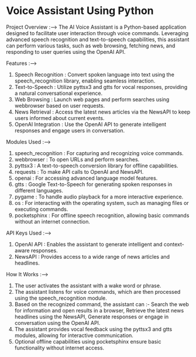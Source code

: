 # Voice Assistant Using Python

Project Overview :-->
The AI Voice Assistant is a Python-based application designed to facilitate user interaction through voice commands. Leveraging advanced speech recognition and text-to-speech capabilities, this assistant can perform various tasks, such as web browsing, fetching news, and responding to user queries using the OpenAI API.

Features :-->
1. Speech Recognition : Convert spoken language into text using the speech_recognition library, enabling seamless interaction.
2. Text-to-Speech : Utilize pyttsx3 and gtts for vocal responses, providing a natural conversational experience.
3. Web Browsing : Launch web pages and perform searches using webbrowser based on user requests.
4. News Retrieval : Access the latest news articles via the NewsAPI to keep users informed about current events.
5. OpenAI Integration : Use the OpenAI API to generate intelligent responses and engage users in conversation.

Modules Used :-->
1. speech_recognition : For capturing and recognizing voice commands.
2. webbrowser : To open URLs and perform searches.
3. pyttsx3 : A text-to-speech conversion library for offline capabilities.
4. requests : To make API calls to OpenAI and NewsAPI.
5. openai : For accessing advanced language model features.
6. gtts : Google Text-to-Speech for generating spoken responses in different languages.
7. pygame : To handle audio playback for a more interactive experience.
8. os : For interacting with the operating system, such as managing files or executing commands.
9. pocketsphinx : For offline speech recognition, allowing basic commands without an internet connection.

API Keys Used :-->
1. OpenAI API : Enables the assistant to generate intelligent and context-aware responses.
2. NewsAPI : Provides access to a wide range of news articles and headlines.

How It Works :-->
1. The user activates the assistant with a wake word or phrase.
2. The assistant listens for voice commands, which are then processed using the speech_recognition module.
3. Based on the recognized command, the assistant can :- 
   Search the web for information and open results in a browser,
   Retrieve the latest news headlines using the NewsAPI,
   Generate responses or engage in conversation using the OpenAI API.
4. The assistant provides vocal feedback using the pyttsx3 and gtts modules, allowing for interactive communication.
5. Optional offline capabilities using pocketsphinx ensure basic functionality without internet access.
